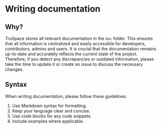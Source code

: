 # Writing documentation

## Why?

TruSpace stores all relevant documentation in the `doc` folder. This ensures that all information is centralized and easily accessible for developers, contributors, admins and users. It is crucial that the documentation remains up-to-date and accurately reflects the current state of the project. Therefore, if you detect any discrepancies or outdated information, please take the time to update it or create an issue to discuss the necessary changes.

## Syntax

When writing documentation, please follow these guidelines:

1. Use Markdown syntax for formatting.
2. Keep your language clear and concise.
3. Use code blocks for any code snippets.
4. Include examples where applicable.
